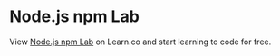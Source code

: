 # Node.js npm Lab
<p class='util--hide'>View <a href='https://learn.co/lessons/47781-node-js-npm-lab'>Node.js npm Lab</a> on Learn.co and start learning to code for free.</p>
